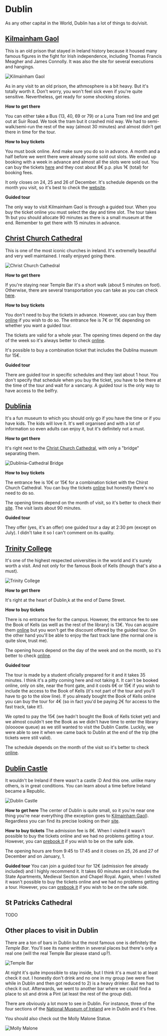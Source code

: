 # Dublin
As any other capital in the World, Dublin has a lot of things to do/visit.

## [Kilmainham Gaol](http://kilmainhamgaolmuseum.ie/)
This is an old prison that stayed in Ireland history because it housed many famous figures in the fight for Irish independence, including Thomas Francis Meagher and James Connolly. It was also the site for several executions and hangings.

![Kilmainham Gaol](../images/ireland/kilmainham_gaol.jpg)

As in any visit to an old prison, the athmosphere is a bit heavy. But it's totally worth it. Don't worry, you won't feel sick even if you're quite sensitive. Nevertheless, get ready for some shocking stories.

__How to get there__

You can either take a Bus (13, 40, 69 or 79) or a Luna Tram red line and get out at Suir Road.
We took the tram but it crashed mid way. We had to semi-walk/semi-run the rest of the way (almost 30 minutes) and almost didn't get there in time for the tour.

__How to buy tickets__

You must book online. And make sure you do so in advance. A month and a half before we went there were already some sold out slots. We ended up booking with a week in advance and almost all the slots were sold out. You can buy the tickets [here](http://kilmainhamgaol.admit-one.eu/index.php?s=OPW_KILM&p=calendar&ev=TOUR&language=ENG) and they cost about 8€ p.p. plus 1€ (total) for booking fees.

It only closes on 24, 25 and 26 of December. It's schedule depends on the month you visit, so it's best to check the [website](http://kilmainhamgaolmuseum.ie/plan-a-visit/).

__Guided tour__

The only way to visit Kilmainham Gaol is through a guided tour. When you buy the ticket online you must select the day and time slot.
The tour takes 1h but you should allocate 90 minutes as there is a small museum at the end. Remember to get there with 15 minutes in advance.

## [Christ Church Cathedral](https://christchurchcathedral.ie/)
This is one of the most iconic churches in ireland. It's extremelly beautiful and very well maintained. I really enjoyed going there.

![Christ Church Cathedral](../images/ireland/christ_cathedral.jpg)

__How to get there__

If you're staying near Temple Bar it's a short walk (about 5 minutes on foot). Otherwise, there are several transportation you can take as you can check [here](https://christchurchcathedral.ie/visit-us/getting-there/).

__How to buy tickets__

You don't need to buy the tickets in advance. However, uou can buy them [online](https://www.mytoptickets.com/?3B041324-155D-D234-0AA684C0D2E68919) if you wish to do so. The entrance fee is 7€ or 11€ depending on whether you want a guided tour.

The tickets are valid for a whole year.
The opening times depend on the day of the week so it's always better to check [online](https://christchurchcathedral.ie/visit-us/opening-hours/).

It's possible to buy a combination ticket that includes the Dublina museum for 15€.

__Guided tour__

There are guided tour in specific schedules and they last about 1 hour. You don't specify that schedule when you buy the ticket, you have to be there at the time of the tour and wait for a vancany. A guided tour is the only way to have access to the belfry.

## [Dublinia](https://www.dublinia.ie/)
It's a fun museum to which you should only go if you have the time or if you have kids. The kids will love it. It's well organised and with a lot of information so even adults can enjoy it, but it's definitely not a must.

__How to get there__

It's right next to the [Christ Church Cathedral](#christ-church-cathedral), with only a "bridge" separating them.

![Dublinia-Cathedral Bridge](../images/ireland/dublinia_bridge.jpg)

__How to buy tickets__

The entrance fee is 10€ or 15€ for a combination ticket with the Chirst Church Cathedral. You can buy the tickets [online](https://www.mytoptickets.com/?08F8E24D-155D-D234-0A0D0FDA926836EC) but honestly there's no need to do so.

The opening times depend on the month of visit, so it's better to check their [site](https://www.dublinia.ie/plan-your-visit/opening-times/). The visit lasts about 90 minutes.

__Guided tour__

They offer (yes, it's an offer) one guided tour a day at 2:30 pm (except on July). I didn't take it so I can't comment on its quality.

## [Trinity College](https://www.tcd.ie/visitors/)
It's one of the highest respected universities in the world and it's surely worth a visit. And not only for the famous Book of Kells (though that's also a must).

![Trinity College](../images/ireland/trinity.jpg)

__How to get there__

It's right at the heart of Dublin,k at the end of Dame Street.

__How to buy tickets__

There is no entrance fee for the campus. However, the entrance fee to see the Book of Kells (as welll as the rest of the library) is 13€. You can acquire them [online](https://www.tcd.ie/visitors/book-of-kells/tickets-information/?panel=tickets) but you won't get the discount offered by the guided tour. On the other hand you'll be able to enjoy the fast track lane (the normal one is quite slow, trust me).

The opening hours depend on the day of the week and on the month, so it's better to check [online](https://www.tcd.ie/visitors/book-of-kells/tickets-information/?panel=tickets).

__Guided tour__

The tour is made by a student oficially prepared for it and it takes 35 minutes. I think it's a pitty coming here and not taking it.
It can't be booked online, only on site, near the front gate, and it costs 6€ or 15€ if you wish to include the access to the Book of Kells (it's not part of the tour and you'll have to go to the slow line). If you already bought the Book of Kells online you can buy the tour for 4€ (so in fact you'd be paying 2€ for access to the fast track, take it!).

We opted to pay the 15€ (we hadn't bought the Book of Kells ticket yet) and we almost couldn't see the Book as we didn't have time to enter the library (sloooow queue) as we still wanted to visit the Dublin Castle. Luckily, we were able to see it when we came back to Dublin at the end of the trip (the tickets were still valid).

The schedule depends on the month of the visit so it's better to check [online](https://www.tcd.ie/visitors/tours/).


## [Dublin Castle](dublincastle.ie)
It wouldn't be Ireland if there wasn't a castle :D And this one. unlike many others, is in great conditions. You can learn about a time before Ireland became a Republic.

![Dublin Castle](../images/ireland/dublin_castle.jpg)

__How to get here__
The center of Dublin is quite small, so it you're near one thing you're near everything (the exception goes to [Kilmainham Gaol](#kilmainham-gaol)). Regardless you can find its precise looking on their [site](http://www.dublincastle.ie/how-to-find-us/).

__How to buy tickets__
The admission fee is 8€. When I visited it wasn't possible to buy the tickets online and we had no problems getting a tour. However, you can [prebook it](https://dublincastle.admit-one.eu/?&language=ENG) if you wish to be on the safe side.

The opening hours are from 9:45 to 17:45 and it closes on 25, 26 and 27 of December and on January, 1.

__Guided tour__
You can join a guided tour for 12€ (admission fee already included) and I highly recommend it. It takes 60 minutes and it includes the State Apartments, Medieval Section and Chapel Royal. Again, when I visited it wasn't possible to buy the tickets online and we had no problems getting a tour. However, you can [prebook it](https://dublincastle.admit-one.eu/?&language=ENG) if you wish to be on the safe side.

## St Patricks Cathedral
TODO

## Other places to visit in Dublin
There are a ton of bars in Dublin but the most famous one is definitely the *Temple Bar*. You'll see its name written in several places but there's only a real one (will the real Temple Bar please stand up?).

![Temple Bar](../images/ireland/temple_bar.jpg)

At night it's quite impossible to stay inside, but I think it's a must to at least check it out. I honestly don't drink and no one in my group (we were five while in Dublin and then got reduced to 2) is a heavy drinker. But we had to check it out. Afterwards, we went to another bar where we could find a place to sit and drink a Pint (at least the rest of the group did).

There are obviously a lot more to see in Dublin. For instance, three of the four sections of the [National Museum of Ireland](https://www.museum.ie/Home) are in Dublin and it's free.

You should also check out the Molly Malone Statue.

![Molly Malone](../images/ireland/molly_malone.jpg)